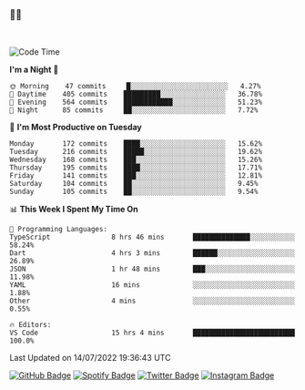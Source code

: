 ### 🤙🍺

<!-- <a href="https://github-readme-stats.vercel.app/api?username=hzak2xx&count_private=true&show_icons=true&theme=dracula">
  <img align="center" src="https://github-readme-stats.vercel.app/api?username=hzak2xx&count_private=true&show_icons=true&theme=dracula" />
</a>
</br> -->
</br>

<!--START_SECTION:waka-->
![Code Time](http://img.shields.io/badge/Code%20Time-0%20secs-blue)

**I'm a Night 🦉** 

```text
🌞 Morning    47 commits     █░░░░░░░░░░░░░░░░░░░░░░░░   4.27% 
🌆 Daytime    405 commits    █████████░░░░░░░░░░░░░░░░   36.78% 
🌃 Evening    564 commits    ████████████░░░░░░░░░░░░░   51.23% 
🌙 Night      85 commits     ██░░░░░░░░░░░░░░░░░░░░░░░   7.72%

```
📅 **I'm Most Productive on Tuesday** 

```text
Monday       172 commits    ████░░░░░░░░░░░░░░░░░░░░░   15.62% 
Tuesday      216 commits    █████░░░░░░░░░░░░░░░░░░░░   19.62% 
Wednesday    168 commits    ███░░░░░░░░░░░░░░░░░░░░░░   15.26% 
Thursday     195 commits    ████░░░░░░░░░░░░░░░░░░░░░   17.71% 
Friday       141 commits    ███░░░░░░░░░░░░░░░░░░░░░░   12.81% 
Saturday     104 commits    ██░░░░░░░░░░░░░░░░░░░░░░░   9.45% 
Sunday       105 commits    ██░░░░░░░░░░░░░░░░░░░░░░░   9.54%

```


📊 **This Week I Spent My Time On** 

```text
💬 Programming Languages: 
TypeScript               8 hrs 46 mins       ██████████████░░░░░░░░░░░   58.24% 
Dart                     4 hrs 3 mins        ██████░░░░░░░░░░░░░░░░░░░   26.89% 
JSON                     1 hr 48 mins        ███░░░░░░░░░░░░░░░░░░░░░░   11.98% 
YAML                     16 mins             ░░░░░░░░░░░░░░░░░░░░░░░░░   1.88% 
Other                    4 mins              ░░░░░░░░░░░░░░░░░░░░░░░░░   0.55%

🔥 Editors: 
VS Code                  15 hrs 4 mins       █████████████████████████   100.0%

```


 Last Updated on 14/07/2022 19:36:43 UTC
<!--END_SECTION:waka-->

[![GitHub Badge](https://img.shields.io/badge/GitHub-100000?style=for-the-badge&logo=github&logoColor=white)](https://github.com/hzak2xx)
[![Spotify Badge](https://img.shields.io/badge/Spotify-1ED760?&style=for-the-badge&logo=spotify&logoColor=white)](https://open.spotify.com/user/uf90s6sbbh75a1mt44clkhkvf)
[![Twitter Badge](https://img.shields.io/badge/Twitter-1DA1F2?style=for-the-badge&logo=twitter&logoColor=white)](https://twitter.com/hzak2xx)
[![Instagram Badge](https://img.shields.io/badge/Instagram-E4405F?style=for-the-badge&logo=instagram&logoColor=white)](https://www.instagram.com/hzak2xx/)
